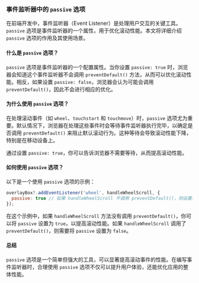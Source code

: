 
### 事件监听器中的 `passive` 选项

在前端开发中，事件监听器（Event Listener）是处理用户交互的关键工具。`passive` 选项是事件监听器的一个属性，用于优化滚动性能。本文将详细介绍 `passive` 选项的作用及其使用场景。

#### 什么是 `passive` 选项？

`passive` 选项是事件监听器的一个配置属性。当你设置 `passive: true` 时，浏览器会知道这个事件监听器不会调用 `preventDefault()` 方法，从而可以优化滚动性能。相反，如果设置 `passive: false`，浏览器会认为可能会调用 `preventDefault()`，因此不会进行相应的优化。

#### 为什么使用 `passive` 选项？

在处理滚动事件（如 `wheel`、`touchstart` 和 `touchmove`）时，`passive` 选项尤为重要。默认情况下，浏览器在处理这些事件时会等待事件监听器执行完毕，以确定是否调用 `preventDefault()` 来阻止默认滚动行为。这种等待会导致滚动性能下降，特别是在移动设备上。

通过设置 `passive: true`，你可以告诉浏览器不需要等待，从而提高滚动性能。

#### 如何使用 `passive` 选项？

以下是一个使用 `passive` 选项的示例：

```javascript
overlayBox?.addEventListener('wheel', handleWheelScroll, {
  passive: true // 如果 handleWheelScroll 不调用 preventDefault()，则设置为 true
});
```

在这个示例中，如果 `handleWheelScroll` 方法没有调用 `preventDefault()`，你可以将 `passive` 设置为 `true`，以提高滚动性能。如果 `handleWheelScroll` 调用了 `preventDefault()`，则需要将 `passive` 设置为 `false`。

#### 总结

`passive` 选项是一个简单但强大的工具，可以显著提高滚动事件的性能。在编写事件监听器时，合理使用 `passive` 选项不仅可以提升用户体验，还能优化应用的整体性能。
